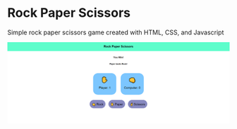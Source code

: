 # Rock Paper Scissors 

Simple rock paper scissors game created with HTML, CSS, and Javascript

![](./assets/rpsScreenshot.png)